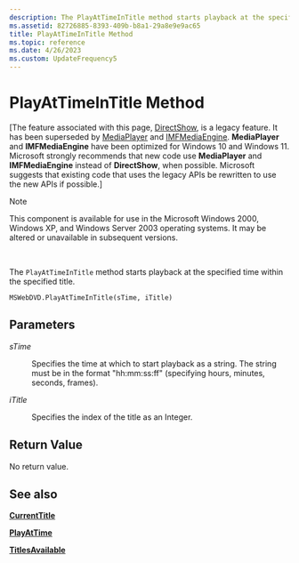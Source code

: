 ```yaml
---
description: The PlayAtTimeInTitle method starts playback at the specified time within the specified title.
ms.assetid: 82726885-8393-409b-b8a1-29a8e9e9ac65
title: PlayAtTimeInTitle Method
ms.topic: reference
ms.date: 4/26/2023
ms.custom: UpdateFrequency5
---
```


# PlayAtTimeInTitle Method

\[The feature associated with this page, [DirectShow](/windows/win32/directshow/directshow), is a legacy feature. It has been superseded by [MediaPlayer](/uwp/api/Windows.Media.Playback.MediaPlayer) and [IMFMediaEngine](/windows/win32/api/mfmediaengine/nn-mfmediaengine-imfmediaengine). **MediaPlayer** and **IMFMediaEngine** have been optimized for Windows 10 and Windows 11. Microsoft strongly recommends that new code use **MediaPlayer** and **IMFMediaEngine** instead of **DirectShow**, when possible. Microsoft suggests that existing code that uses the legacy APIs be rewritten to use the new APIs if possible.\]

> [!Note]  
> This component is available for use in the Microsoft Windows 2000, Windows XP, and Windows Server 2003 operating systems. It may be altered or unavailable in subsequent versions.

 

The `PlayAtTimeInTitle` method starts playback at the specified time within the specified title.

``` syntax
MSWebDVD.PlayAtTimeInTitle(sTime, iTitle)
```

## Parameters

<dl> <dt>

<span id="sTime"></span><span id="stime"></span><span id="STIME"></span>*sTime*
</dt> <dd>

Specifies the time at which to start playback as a string. The string must be in the format "hh:mm:ss:ff" (specifying hours, minutes, seconds, frames).

</dd> <dt>

<span id="iTitle"></span><span id="ititle"></span><span id="ITITLE"></span>*iTitle*
</dt> <dd>

Specifies the index of the title as an Integer.

</dd> </dl>

## Return Value

No return value.

## See also

<dl> <dt>

[**CurrentTitle**](currenttitle-property.md)
</dt> <dt>

[**PlayAtTime**](playattime-method.md)
</dt> <dt>

[**TitlesAvailable**](titlesavailable-property.md)
</dt> </dl>

 

 



